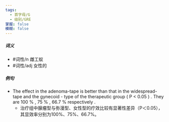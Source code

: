 ```yaml
---
tags:
  - 首字母/G
  - 级别/GRE
掌握: false
模糊: false
---
```

##### 词义
- #词性/n  雌工蚁
- #词性/adj  女性的
##### 例句
- The effect in the adenoma-tape is better than that in the widespread-tape and the gynecoid - type of the therapeutic group ( P < 0.05 ) . They are 100 % , 75 % , 66.7 % respectively .
	- 治疗组中腺瘤型与弥漫型、女性型的疗效比较有显著性差异（P＜0.05），其显效率分别为100%、75%、66.7%。
